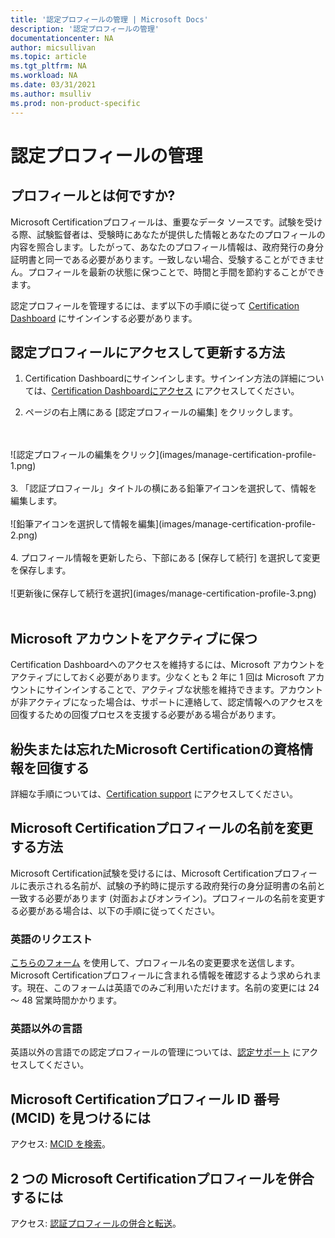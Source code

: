 ```yaml
---
title: '認定プロフィールの管理 | Microsoft Docs'
description: '認定プロフィールの管理' 
documentationcenter: NA 
author: micsullivan
ms.topic: article
ms.tgt_pltfrm: NA
ms.workload: NA
ms.date: 03/31/2021
ms.author: msulliv
ms.prod: non-product-specific
---
```

# 認定プロフィールの管理

## プロフィールとは何ですか?

Microsoft Certificationプロフィールは、重要なデータ ソースです。試験を受ける際、試験監督者は、受験時にあなたが提供した情報とあなたのプロフィールの内容を照合します。したがって、あなたのプロフィール情報は、政府発行の身分証明書と同一である必要があります。一致しない場合、受験することができません。プロフィールを最新の状態に保つことで、時間と手間を節約することができます。

認定プロフィールを管理するには、まず以下の手順に従って [Certification Dashboard](https://aka.ms/certdashboard) にサインインする必要があります。

## 認定プロフィールにアクセスして更新する方法

1. Certification Dashboardにサインインします。サインイン方法の詳細については、[Certification Dashboardにアクセス](/learn/certifications/access-certification-dashboard) にアクセスしてください。

2. ページの右上隅にある [認定プロフィールの編集] をクリックします。
<br/>
<br/>
![認定プロフィールの編集をクリック](images/manage-certification-profile-1.png)
<br/>
<br/>
3. 「認証プロフィール」タイトルの横にある鉛筆アイコンを選択して、情報を編集します。
<br/>
<br/>
![鉛筆アイコンを選択して情報を編集](images/manage-certification-profile-2.png)
<br/>
<br/>
4. プロフィール情報を更新したら、下部にある [保存して続行] を選択して変更を保存します。
<br/>
<br/>
![更新後に保存して続行を選択](images/manage-certification-profile-3.png)
<br/>
<br/>

## Microsoft アカウントをアクティブに保つ

Certification Dashboardへのアクセスを維持するには、Microsoft アカウントをアクティブにしておく必要があります。少なくとも 2 年に 1 回は Microsoft アカウントにサインインすることで、アクティブな状態を維持できます。アカウントが非アクティブになった場合は、サポートに連絡して、認定情報へのアクセスを回復するための回復プロセスを支援する必要がある場合があります。

## 紛失または忘れたMicrosoft Certificationの資格情報を回復する

詳細な手順については、[Certification support](/learn/certifications/help) にアクセスしてください。

## Microsoft Certificationプロフィールの名前を変更する方法

Microsoft Certification試験を受けるには、Microsoft Certificationプロフィールに表示される名前が、試験の予約時に提示する政府発行の身分証明書の名前と一致する必要があります (対面およびオンライン)。プロフィールの名前を変更する必要がある場合は、以下の手順に従ってください。

### 英語のリクエスト

[こちらのフォーム](https://aka.ms/MSCertificationLegalNamechange) を使用して、プロフィール名の変更要求を送信します。Microsoft Certificationプロフィールに含まれる情報を確認するよう求められます。現在、このフォームは英語でのみご利用いただけます。名前の変更には 24 ～ 48 営業時間かかります。

### 英語以外の言語
英語以外の言語での認定プロフィールの管理については、[認定サポート](/learn/certifications/help) にアクセスしてください。

## Microsoft Certificationプロフィール ID 番号 (MCID) を見つけるには

アクセス: [MCID を検索](/learn/certifications/find-mcid)。


## 2 つの Microsoft Certificationプロフィールを併合するには

アクセス: [認証プロフィールの併合と転送](/learn/certifications/merge-profiles)。